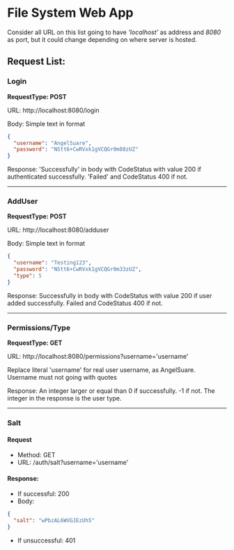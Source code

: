 # File System Web App

Consider all URL on this list going to have *'localhost'* as address and *8080* as port, but it
could change depending on where server is hosted.

## Request List:

### Login
**RequestType: POST**

URL: http://localhost:8080/login

Body: Simple text in format
```json
{
  "username": "AngelSuare",
  "password": "NStt6+CwRVxk1gVCQGr0m88zUZ"
}
```

Response: 'Successfully' in body with CodeStatus with value 200 if authenticated successfully. 
'Failed' and CodeStatus 400 if not.

---

### AddUser
**RequestType: POST**

URL: http://localhost:8080/adduser

Body: Simple text in format
```json
{
  "username": "Testing123",
  "password": "NStt6+CwRVxk1gVCQGr0m33zUZ",
  "type": 5
}
```

Response: Successfully in body with CodeStatus with value 200 if user added successfully.
Failed and CodeStatus 400 if not.

---

### Permissions/Type
**RequestType: GET**

URL: http://localhost:8080/permissions?username='username'

Replace literal 'username' for real user username, as AngelSuare. Username must not going with quotes

Response: An integer larger or equal than 0 if successfully. -1 if not. The integer in the response is the user type.

---

### Salt

#### Request

* Method: GET
* URL: /auth/salt?username='username'

#### Response:

* If successful: 200
* Body:
```json
{
  "salt": "wPbzAL6WVGJEzUh5"
}
```
* If unsuccessful: 401
